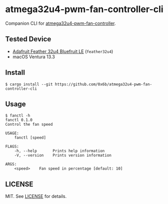 # atmega32u4-pwm-fan-controller-cli

Companion CLI for [atmega32u4-pwm-fan-controller](https://github.com/0x6b/atmega32u4-pwm-fan-controller).

## Tested Device

- [Adafruit Feather 32u4 Bluefruit LE](https://learn.adafruit.com/adafruit-feather-32u4-bluefruit-le) (`feather32u4`)
- macOS Ventura 13.3

## Install

```console
$ cargo install --git https://github.com/0x6b/atmega32u4-pwm-fan-controller-cli
```

## Usage

```console
$ fanctl -h
fanctl 0.1.0
Control the fan speed

USAGE:
    fanctl [speed]

FLAGS:
    -h, --help       Prints help information
    -V, --version    Prints version information

ARGS:
    <speed>    Fan speed in percentage [default: 10]
```

## LICENSE

MIT. See [LICENSE](LICENSE) for details.

